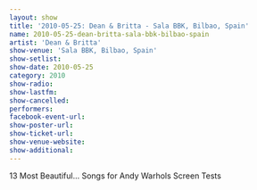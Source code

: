 ```yaml
---
layout: show
title: '2010-05-25: Dean & Britta - Sala BBK, Bilbao, Spain'
name: 2010-05-25-dean-britta-sala-bbk-bilbao-spain
artist: 'Dean & Britta'
show-venue: 'Sala BBK, Bilbao, Spain'
show-setlist: 
show-date: 2010-05-25
category: 2010
show-radio: 
show-lastfm: 
show-cancelled: 
performers: 
facebook-event-url: 
show-poster-url: 
show-ticket-url: 
show-venue-website: 
show-additional: 
---
```


13 Most Beautiful... Songs for Andy Warhols Screen Tests